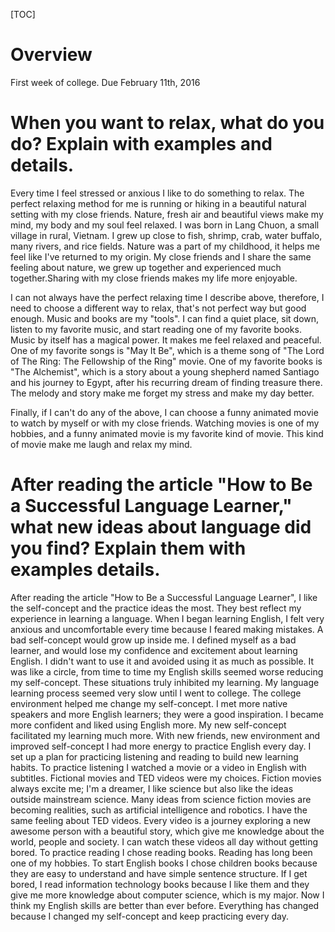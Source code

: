 [TOC]

# Overview
First week of college. Due February 11th, 2016

# When you want to relax, what do you do? Explain with examples and details.
Every time I feel stressed or anxious I like to do something to relax. The perfect relaxing method for me is running or hiking in a beautiful natural setting with my close friends. Nature, fresh air and beautiful views make my mind, my body and my soul feel relaxed. I was born in Lang Chuon, a small village in rural, Vietnam. I grew up close to fish, shrimp, crab, water buffalo, many rivers, and rice fields. Nature was a part of my childhood, it helps me feel like I've returned to my origin. My close friends and I share the same feeling about nature, we grew up together and experienced much together.Sharing with my close friends makes my life more enjoyable.

I can not always have the perfect relaxing time I describe above, therefore, I need to choose a different way to relax, that's not perfect way but good enough. Music and books are my "tools". I can find a quiet place, sit down, listen to my favorite music, and start reading one of my favorite books. Music by itself has a magical power. It makes me feel relaxed and peaceful. One of my favorite songs is "May It Be", which is a theme song of "The Lord of The Ring: The Fellowship of the Ring" movie. One of my favorite books is "The Alchemist", which is a story about a young shepherd named Santiago and his journey to Egypt, after his recurring dream of finding treasure there. The melody and story make me forget my stress and make my day better.

Finally, if I can't do any of the above, I can choose a funny animated movie to watch by myself or with my close friends. Watching movies is one of my hobbies, and a funny animated movie is my favorite kind of movie. This kind of movie make me laugh and relax my mind.

# After reading the article "How to Be a Successful Language Learner," what new ideas about language did you find? Explain them with examples details.
After reading the article "How to Be a Successful Language Learner", I like the self-concept and the practice ideas the most. They best reflect my experience in learning a language. When I began learning English, I felt very anxious and uncomfortable every time because I feared making mistakes. A bad self-concept would grow up inside me. I defined myself as a bad learner, and would lose my confidence and excitement about learning English. I didn't want to use it and avoided using it as much as possible. It was like a circle, from time to time my English skills seemed worse reducing my self-concept. These situations truly inhibited my learning. My language learning process seemed very slow until I went to college. The college environment helped me change my self-concept. I met more native speakers and more English learners; they were a good inspiration. I became more confident and liked using English more. My new self-concept facilitated my learning much more. With new friends, new environment and improved self-concept I had more energy to practice English every day. I set up a plan for practicing listening and reading to build new learning habits. To practice listening I watched a movie or a video in English with subtitles. Fictional movies and TED videos were my choices. Fiction movies always excite me; I'm a dreamer, I like science but also like the ideas outside mainstream science. Many ideas from science fiction movies are becoming realities, such as artificial intelligence and robotics. I have the same feeling about TED videos. Every video is a journey exploring a new awesome person with a beautiful story, which give me knowledge about the world, people and society. I can watch these videos all day without getting bored. To practice reading I chose reading books. Reading has long been one of my hobbies. To start English books I chose children books because they are easy to understand and have simple sentence structure. If I get bored, I read information technology books because I like them and they give me more knowledge about computer science, which is my major. Now I think my English skills are better than ever before. Everything has changed because I changed my self-concept and keep practicing every day.
